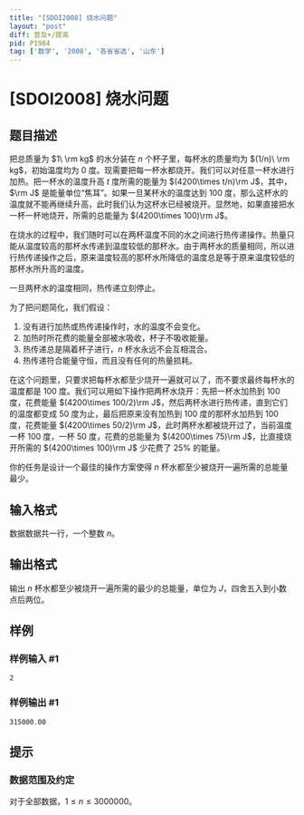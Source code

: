 ```yaml
---
title: "[SDOI2008] 烧水问题"
layout: "post"
diff: 普及+/提高
pid: P1984
tag: ['数学', '2008', '各省省选', '山东']
---
```

# [SDOI2008] 烧水问题
## 题目描述

把总质量为 $1\ \rm kg$ 的水分装在 $n$ 个杯子里，每杯水的质量均为 $(1/n)\ \rm kg$，初始温度均为 $0$ 度。现需要把每一杯水都烧开。我们可以对任意一杯水进行加热。把一杯水的温度升高 $t$ 度所需的能量为 $(4200\times t/n)\rm J$，其中，$\rm J$ 是能量单位“焦耳”。如果一旦某杯水的温度达到 $100$ 度，那么这杯水的温度就不能再继续升高，此时我们认为这杯水已经被烧开。显然地，如果直接把水一杯一杯地烧开，所需的总能量为 $(4200\times 100)\rm J$。

在烧水的过程中，我们随时可以在两杯温度不同的水之间进行热传递操作。热量只能从温度较高的那杯水传递到温度较低的那杯水。由于两杯水的质量相同，所以进行热传递操作之后，原来温度较高的那杯水所降低的温度总是等于原来温度较低的那杯水所升高的温度。

一旦两杯水的温度相同，热传递立刻停止。

为了把问题简化，我们假设：

1. 没有进行加热或热传递操作时，水的温度不会变化。
2. 加热时所花费的能量全部被水吸收，杯子不吸收能量。
3. 热传递总是隔着杯子进行，$n$ 杯水永远不会互相混合。
4. 热传递符合能量守恒，而且没有任何的热量损耗。

在这个问题里，只要求把每杯水都至少烧开一遍就可以了，而不要求最终每杯水的温度都是 $100$ 度。我们可以用如下操作把两杯水烧开：先把一杯水加热到 $100$ 度，花费能量 $(4200\times 100/2)\rm J$，然后两杯水进行热传递，直到它们的温度都变成 $50$ 度为止，最后把原来没有加热到 $100$ 度的那杯水加热到 $100$ 度，花费能量 $(4200\times 50/2)\rm J$，此时两杯水都被烧开过了，当前温度一杯 $100$ 度，一杯 $50$ 度，花费的总能量为 $(4200\times 75)\rm J$，比直接烧开所需的 $(4200\times 100)\rm J$ 少花费了 $25\%$ 的能量。

你的任务是设计一个最佳的操作方案使得 $n$ 杯水都至少被烧开一遍所需的总能量最少。

## 输入格式

数据数据共一行，一个整数 $n$。
## 输出格式

输出 $n$ 杯水都至少被烧开一遍所需的最少的总能量，单位为 $J$，四舍五入到小数点后两位。
## 样例

### 样例输入 #1
```
2
```
### 样例输出 #1
```
315000.00
```
## 提示

### 数据范围及约定

对于全部数据，$1 \le n \le 3000000$。
